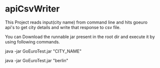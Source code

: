 # apiCsvWriter
This Project reads input(city name) from command line and hits goeuro api's to get city details and write that response to csv file.

You can Download the runnable jar present in the root dir and execute it by using following commands.

java -jar GoEuroTest.jar "CITY_NAME"

java -jar GoEuroTest.jar "berlin"

